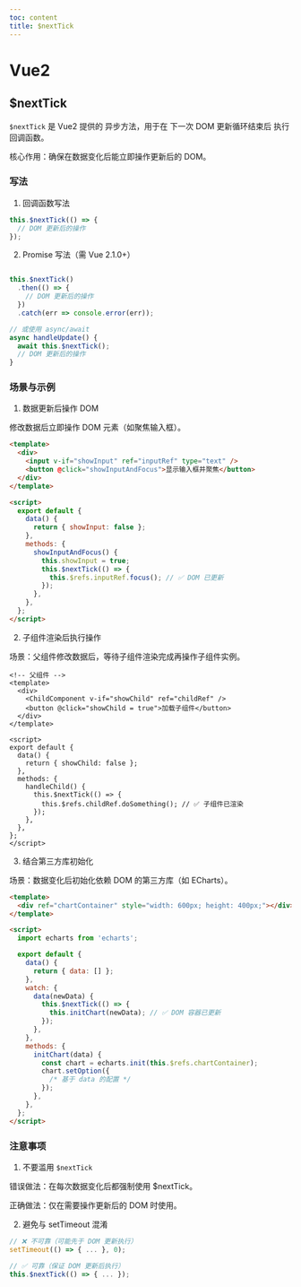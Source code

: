 ```yaml
---
toc: content
title: $nextTick
---
```


# Vue2

## $nextTick

`$nextTick` 是 Vue2 提供的 异步方法，用于在 下一次 DOM 更新循环结束后 执行回调函数。

核心作用：确保在数据变化后能立即操作更新后的 DOM。

### 写法

1. 回调函数写法

```javascript
this.$nextTick(() => {
  // DOM 更新后的操作
});
```

2. Promise 写法（需 Vue 2.1.0+）

```javascript

this.$nextTick()
  .then(() => {
    // DOM 更新后的操作
  })
  .catch(err => console.error(err));

// 或使用 async/await
async handleUpdate() {
  await this.$nextTick();
  // DOM 更新后的操作
}
```

### 场景与示例

1. 数据更新后操作 DOM

修改数据后立即操作 DOM 元素（如聚焦输入框）。

```html
<template>
  <div>
    <input v-if="showInput" ref="inputRef" type="text" />
    <button @click="showInputAndFocus">显示输入框并聚焦</button>
  </div>
</template>

<script>
  export default {
    data() {
      return { showInput: false };
    },
    methods: {
      showInputAndFocus() {
        this.showInput = true;
        this.$nextTick(() => {
          this.$refs.inputRef.focus(); // ✅ DOM 已更新
        });
      },
    },
  };
</script>
```

2. 子组件渲染后执行操作

场景：父组件修改数据后，等待子组件渲染完成再操作子组件实例。

```vue
<!-- 父组件 -->
<template>
  <div>
    <ChildComponent v-if="showChild" ref="childRef" />
    <button @click="showChild = true">加载子组件</button>
  </div>
</template>

<script>
export default {
  data() {
    return { showChild: false };
  },
  methods: {
    handleChild() {
      this.$nextTick(() => {
        this.$refs.childRef.doSomething(); // ✅ 子组件已渲染
      });
    },
  },
};
</script>
```

3. 结合第三方库初始化

场景：数据变化后初始化依赖 DOM 的第三方库（如 ECharts）。

```html
<template>
  <div ref="chartContainer" style="width: 600px; height: 400px;"></div>
</template>

<script>
  import echarts from 'echarts';

  export default {
    data() {
      return { data: [] };
    },
    watch: {
      data(newData) {
        this.$nextTick(() => {
          this.initChart(newData); // ✅ DOM 容器已更新
        });
      },
    },
    methods: {
      initChart(data) {
        const chart = echarts.init(this.$refs.chartContainer);
        chart.setOption({
          /* 基于 data 的配置 */
        });
      },
    },
  };
</script>
```

### 注意事项

1. 不要滥用 `$nextTick`

错误做法：在每次数据变化后都强制使用 $nextTick。

正确做法：仅在需要操作更新后的 DOM 时使用。

2. 避免与 setTimeout 混淆

```javascript
// ❌ 不可靠（可能先于 DOM 更新执行）
setTimeout(() => { ... }, 0);

// ✅ 可靠（保证 DOM 更新后执行）
this.$nextTick(() => { ... });
```

<BackTop></BackTop>
<SplashCursor></SplashCursor>
